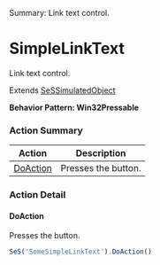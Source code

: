 Summary: Link text control.

# SimpleLinkText

Link text control.
 
Extends [SeSSimulatedObject](SeSSimulatedObject.md)





**Behavior Pattern: Win32Pressable**


<!-- ============================== property summary ========================== -->

<!-- ============================== action summary ========================== -->



### Action Summary
|  **Action** | **Description** | 
| ----------- | --------------- |
|  [DoAction](#doaction) | Presses the button. |



<!-- ============================== property detail ========================== -->


<!-- ============================== action detail ========================== -->

### Action Detail

<a name="DoAction"></a>    
#### DoAction

Presses the button.

```javascript
SeS('SomeSimpleLinkText').DoAction()
```





<a name="see.also.simplelinktext.doaction"></a>

  

